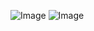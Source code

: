 
![Image](https://github.com/user-attachments/assets/d738ad24-508e-41c9-bf4d-31f3db127089)
![Image](https://github.com/user-attachments/assets/de4fca74-8043-419b-9a58-de01451765ea)
